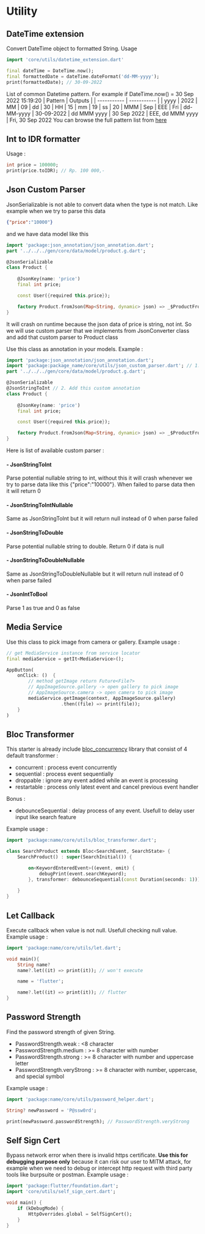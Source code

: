 # Utility

## DateTime extension
Convert DateTime object to formatted String. Usage
```dart
import 'core/utils/datetime_extension.dart'

final dateTime = DateTime.now();
final formattedDate = dateTime.dateFormat('dd-MM-yyyy');
print(formattedDate); // 30-09-2022
```

List of common Datetime pattern. For example if DateTime.now() = 30 Sep 2022 15:19:20
| Pattern   | Outputs     |
| ----------- | ----------- |
| yyyy | 2022
| MM | 09
| dd | 30
| HH | 15
| mm | 19
| ss | 20
| MMM | Sep
| EEE | Fri
| dd-MM-yyyy | 30-09-2022
| dd MMM yyyy | 30 Sep 2022
| EEE, dd MMM yyyy | Fri, 30 Sep 2022
You can browse the full pattern list from [here]('https://api.flutter.dev/flutter/intl/DateFormat-class.html')

## Int to IDR formatter

Usage :
```dart
int price = 100000;
print(price.toIDR); // Rp. 100 000,-
```

## Json Custom Parser
JsonSerializable is not able to convert data when the type is not match. Like example when we try to parse this data
```json
{"price":"10000"}
```
and we have data model like this
```dart
import 'package:json_annotation/json_annotation.dart';
part '../../../gen/core/data/model/product.g.dart';

@JsonSerializable
class Product {
    
    @JsonKey(name: 'price')
    final int price;

    const User({required this.price});

    factory Product.fromJson(Map<String, dynamic> json) => _$ProductFromJson(json);
}
```

It will crash on runtime because the json data of price is string, not int. So we will use custom parser that we implements from JsonConverter class and add that custom parser to Product class

Use this class as annotation in your models. Example :
```dart
import 'package:json_annotation/json_annotation.dart';
import 'package:package_name/core/utils/json_custom_parser.dart'; // 1. Add this import
part '../../../gen/core/data/model/product.g.dart';

@JsonSerializable
@JsonStringToInt // 2. Add this custom annotation
class Product {
    
    @JsonKey(name: 'price')
    final int price;

    const User({required this.price});

    factory Product.fromJson(Map<String, dynamic> json) => _$ProductFromJson(json);
}

```
Here is list of available custom parser :
#### - JsonStringToInt
Parse potential nullable string to int, without this it will crash whenever we try to parse data like this {"price":"10000"}. When failed to parse data then it will return 0
#### - JsonStringToIntNullable
Same as JsonStringToInt but it will return null instead of 0 when parse failed
#### - JsonStringToDouble
Parse potential nullable string to double. Return 0 if data is null
#### - JsonStringToDoubleNullable
Same as JsonStringToDoubleNullable but it will return null instead of 0 when parse failed
#### - JsonIntToBool
Parse 1 as true and 0 as false

## Media Service
Use this class to pick image from camera or gallery.
Example usage :
```dart
// get MediaService instance from service locator
final mediaService = getIt<MediaService>();

AppButton(
    onClick: ()  {
        // method getImage return Future<File?>
        // AppImageSource.gallery -> open gallery to pick image
        // AppImageSource.camera -> open camera to pick image
        mediaService.getImage(context, AppImageSource.gallery)
                    .then((file) => print(file));
    }
)
```

## Bloc Transformer

This starter is already include [bloc_concurrency](https://pub.dev/packages/bloc_concurrency) library that consist of 4 default transformer :
- concurrent : process event concurrently
- sequential : process event sequentially
- droppable : ignore any event added while an event is processing
- restartable : process only latest event and cancel previous event handler

Bonus :
- debounceSequential : delay process of any event. Usefull to delay user input like search feature

Example usage :
```dart
import 'package:name/core/utils/bloc_transformer.dart';

class SearchProduct extends Bloc<SearchEvent, SearchState> {
    SearchProduct() : super(SearchInitial()) {

        on<KeywordEnteredEvent>((event, emit) {
            debugPrint(event.searchKeyword);
        }, transformer: debounceSequential(const Duration(seconds: 1))); // delay user input for 1 sec
    
    }
}
```

## Let Callback
Execute callback when value is not null. Usefull checking null value. Example usage :

```dart
import 'package:name/core/utils/let.dart';

void main(){
    String name?
    name?.let((it) => print(it)); // won't execute

    name = 'flutter';

    name?.let((it) => print(it)); // flutter
}
```

## Password Strength
Find the password strength of given String. 
- PasswordStrength.weak : <8 character
- PasswordStrength.medium : >= 8 character with number
- PasswordStrength.strong : >= 8 character with number and uppercase letter
- PasswordStrength.veryStrong : >= 8 character with number, uppercase, and special symbol

Example usage :
```dart
import 'package:name/core/utils/password_helper.dart';

String? newPassword = 'P@ssw0rd';

print(newPassword.passwordStrength); // PasswordStrength.veryStrong

```

## Self Sign Cert
Bypass network error when there is invalid https certificate. **Use this for debugging purpose only** because it can risk our user to MITM attack, for example when we need to debug or intercept http request with third party tools like burpsuite or postman. Example usage :
```dart
import 'package:flutter/foundation.dart';
import 'core/utils/self_sign_cert.dart';

void main() {
    if (kDebugMode) {
        HttpOverrides.global = SelfSignCert();
    }
}
```